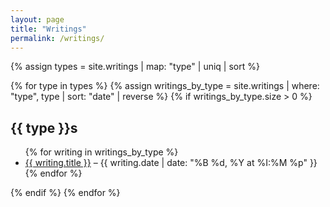 ```yaml
---
layout: page
title: "Writings"
permalink: /writings/
---
```


{% assign types = site.writings | map: "type" | uniq | sort %}

{% for type in types %}
  {% assign writings_by_type = site.writings | where: "type", type | sort: "date" | reverse %}
  {% if writings_by_type.size > 0 %}
  <h2>{{ type }}s</h2>
  <ul>
    {% for writing in writings_by_type %}
      <li>
        <a href="{{ writing.url | relative_url }}">{{ writing.title }}</a>
        – {{ writing.date | date: "%B %d, %Y at %I:%M %p" }}
      </li>
    {% endfor %}
  </ul>
  {% endif %}
{% endfor %}
